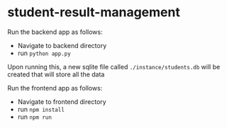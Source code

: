 # student-result-management

Run the backend app as follows:
- Navigate to backend directory
- run `python app.py`

Upon running this, a new sqlite file called `./instance/students.db` will be created that will store all the data

Run the frontend app as follows:
- Navigate to frontend directory
- run `npm install`
- run `npm run`
